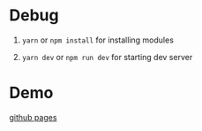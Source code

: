 # Debug

1. `yarn` or `npm install` for installing modules

2. `yarn dev` or `npm run dev` for starting dev server

# Demo

[github pages](https://namgunggeon.github.io/todo-list/)
